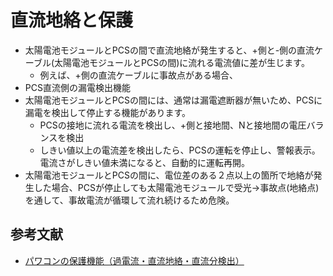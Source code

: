 # 直流地絡と保護

- 太陽電池モジュールとPCSの間で直流地絡が発生すると、+側と-側の直流ケーブル(太陽電池モジュールとPCSの間)に流れる電流値に差が生じます。
    - 例えば、+側の直流ケーブルに事故点がある場合、
- PCS直流側の漏電検出機能
- 太陽電池モジュールとPCSの間には、通常は漏電遮断器が無いため、PCSに漏電を検出して停止する機能があります。
    - PCSの接地に流れる電流を検出し、+側と接地間、Nと接地間の電圧バランスを検出
    - しきい値以上の電流差を検出したら、PCSの運転を停止し、警報表示。電流さがしきい値未満になると、自動的に運転再開。
- 太陽電池モジュールとPCSの間に、電位差のある２点以上の箇所で地絡が発生した場合、PCSが停止しても太陽電池モジュールで受光→事故点(地絡点)を通して、事故電流が循環して流れ続けるため危険。

## 参考文献

- [パワコンの保護機能（過電流・直流地絡・直流分検出）](https://memo-labo.com/pcs_hogo.php)